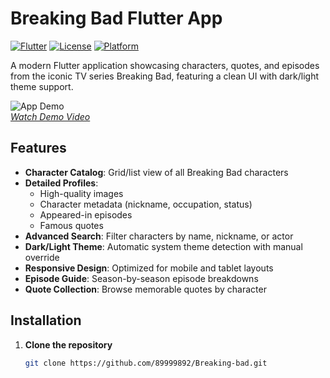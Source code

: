 # Breaking Bad Flutter App

[![Flutter](https://img.shields.io/badge/Flutter-%2302569B.svg?logo=Flutter&logoColor=white)](https://flutter.dev)
[![License](https://img.shields.io/badge/License-MIT-blue.svg)](https://opensource.org/licenses/MIT)
[![Platform](https://img.shields.io/badge/Platform-Android%20%7C%20iOS-blue)](https://flutter.dev/docs)

A modern Flutter application showcasing characters, quotes, and episodes from the iconic TV series Breaking Bad, featuring a clean UI with dark/light theme support.

![App Demo](https://img.youtube.com/vi/nbzWyeMsj4s/maxresdefault.jpg)  
*[Watch Demo Video](https://youtube.com/shorts/nbzWyeMsj4s?feature=share)*

## Features

- **Character Catalog**: Grid/list view of all Breaking Bad characters
- **Detailed Profiles**: 
  - High-quality images
  - Character metadata (nickname, occupation, status)
  - Appeared-in episodes
  - Famous quotes
- **Advanced Search**: Filter characters by name, nickname, or actor
- **Dark/Light Theme**: Automatic system theme detection with manual override
- **Responsive Design**: Optimized for mobile and tablet layouts
- **Episode Guide**: Season-by-season episode breakdowns
- **Quote Collection**: Browse memorable quotes by character

## Installation

1. **Clone the repository**
   ```bash
   git clone https://github.com/89999892/Breaking-bad.git
